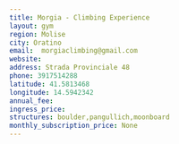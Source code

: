 ```yaml
---
title: Morgia - Climbing Experience
layout: gym
region: Molise
city: Oratino
email:  morgiaclimbing@gmail.com
website: 
address: Strada Provinciale 48
phone: 3917514288
latitude: 41.5813468
longitude: 14.5942342
annual_fee: 
ingress_price: 
structures: boulder,pangullich,moonboard
monthly_subscription_price: None
---
```



